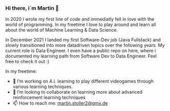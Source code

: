 ### Hi there, i´m Martin 👋
In 2020 I wrote my first line of code and immediatly fell in love with the world of programming. In my freetime I love to play around and learn all about the world of Machine Learning & Data Science. 

In December 2021 I landed my first Software-Dev job (Java Fullstack) and slowly transitioned into more datadriven topics over the following years. My current role is Data Engineer. I even have a public repo on here, where i documented my learning path from Software Dev to Data Engineer. Feel free to check it out :)

In my freetime:
- 🔭 I’m working on A.I. learning to play different videogames through various learning techniques.
- 👯 I’m looking to collaborate on learning more about advanced reinforcement learning techniques
- 📫 How to reach me: martin.stoller2@gmx.de
